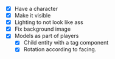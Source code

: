 - [x] Have a character
- [x] Make it visible
- [x] Lighting to not look like ass
- [x] Fix background image
- [x] Models as part of players
	- [x] Child entity with a tag component
	- [x] Rotation according to facing.